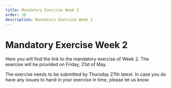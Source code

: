 ```yaml
---
title: Mandatory Exercise Week 2
order: 18
description: Mandatory Exercise Week 2
---
```


# Mandatory Exercise Week 2

Here you will find the link to the mandatory exercise of Week 2. The exercise will be provided on Friday, 21st of May. 

The exercise needs to be submitted by Thursday 27th latest. In case you do have any issues to hand in your exercise in time, please let us know.
